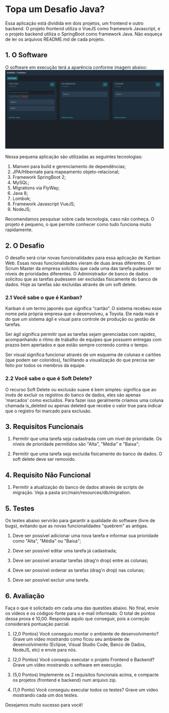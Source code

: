 # Topa um Desafio Java?

Essa aplicação está dividida em dois projetos, um frontend e outro backend. O projeto frontend utiliza o VueJS como framework Javascript, e o projeto backend utiliza o SpringBoot como framework Java. Não esqueça de ler os arquivos README.md de cada projeto.

## 1. O Software

O software em execução terá a aparência conforme imagem abaixo:
![demo](demo.png)

Nessa pequena aplicação são utilizadas as seguintes tecnologias:

1. Manven para build e gerenciamento de dependências;
2. JPA/Hibernate para mapeamento objeto-relacional;
3. Framework SpringBoot 2;
4. MySQL;
5. Migrations via FlyWay;
6. Java 8;
7. Lombok;
8. Framework Javascript VueJS;
9. NodeJS;

Recomendamos pesquisar sobre cada tecnologia, caso não conheça. O projeto é pequeno, o que permite conhecer como tudo funciona muito rapidamente.

## 2. O Desafio

O desafio será criar novas funcionalidades para essa aplicação de Kanban Web. Essas novas funcionalidades vieram de duas áreas diferentes. O Scrum Master da empresa solicitou que cada uma das tarefa pudessem ter níveis de prioridades diferentes. O Administrador de banco de dados solicitou que as tarefas pudessem ser excluídas fisicamente do banco de dados. Hoje as tarefas são excluídas através de um soft delete.

### 2.1 Você sabe o que é Kanban?

Kanban é um termo japonês que significa “cartão”. O sistema recebeu esse nome pela própria empresa que o desenvolveu, a Toyota. Ele nada mais é do que um sistema ágil e visual para controle de produção ou gestão de tarefas.

Ser ágil significa permitir que as tarefas sejam gerenciadas com rapidez, acompanhando o ritmo de trabalho de equipes que possuem entregas com prazos bem apertados e que estão sempre correndo contra o tempo.

Ser visual significa funcionar através de um esquema de colunas e cartões (que podem ser coloridos), facilitando a visualização do que precisa ser feito por todos os membros da equipe.

### 2.2 Você sabe o que é Soft Delete?

O recurso Soft Delete ou exclusão suave é bem simples: significa que ao invés de excluir os registros do banco de dados, eles são apenas 'marcados' como excluídos. Para fazer isso geralmente criamos uma coluna chamada is_deleted ou apenas deleted que recebe o valor true para indicar que o registro foi marcado para exclusão.


## 3. Requisitos Funcionais

1. Permitir que uma tarefa seja cadastrada com um nível de prioridade. Os níveis de prioridade permitidos são "Alta", "Média" e "Baixa";

2. Permitir que uma tarefa seja excluída fisicamente do banco de dados. O soft delete deve ser removido.


## 4. Requisito Não Funcional

1. Permitir a atualização do banco de dados através de scripts de migração. Veja a pasta src/main/resources/db/migration.


## 5. Testes

Os testes abaixo servirão para garantir a qualidade do software (livre de bugs), evitando que as novas funcionalidades "quebrem" as antigas. 

1. Deve ser possível adicionar uma nova tarefa e informar sua prioridade como "Alta", "Média" ou "Baixa";

2. Deve ser possível editar uma tarefa já cadastrada;

3. Deve ser possível arrastar tarefas (drag'n drop) entre as colunas;

4. Deve ser possível ordenar as tarefas (drag'n drop) nas colunas;

5. Deve ser possível excluir uma tarefa.

## 6. Avaliação

Faça o que é solicitado em cada uma das questões abaixo. No final, envie os vídeos e os códigos-fonte para o e-mail informado.
O total de pontos dessa prova é 10,00. Responda aquilo que conseguir, pois a correção considerará pontuação parcial.


1. (2,0 Pontos) Você conseguiu montar o ambiente de desenvolvimento? Grave um vídeo mostrando como ficou seu ambiente de desenvolvimento (Eclipse, Visual Studio Code, Banco de Dados, NodeJS, etc) e envie para nós.

2. (2,0 Pontos) Você consegiu executar o projeto Frontend e Backend? Grave um vídeo mostrando o software em execução.

3. (5,0 Pontos) Implemente os 2 requisitos funcionais acima, e compacte os projetos (frontend e backend) num arquivo zip.

4. (1,0 Ponto) Você conseguiu executar todos os testes? Grave um vídeo mostrando cada um dos testes.

Desejamos muito sucesso para você!
